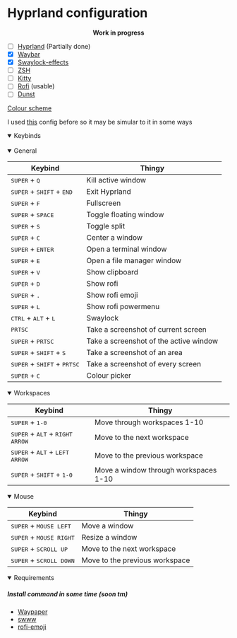 # Hyprland configuration
<center><b>Work in progress</b></center>

- [ ] [Hyprland](https://github.com/hyprwm/Hyprland) (Partially done)
- [x] [Waybar](https://github.com/Alexays/Waybar)
- [x] [Swaylock-effects](https://github.com/mortie/swaylock-effects)
- [ ] [ZSH](https://github.com/ohmyzsh/ohmyzsh)
- [ ] [Kitty](https://sw.kovidgoyal.net/kitty/)
- [ ] [Rofi](https://github.com/davatorium/rofi) (usable)
- [ ] [Dunst](https://github.com/dunst-project/dunst)

[Colour scheme](https://github.com/morhetz/gruvbox)

I used [this](https://github.com/linuxmobile/hyprland-dots) config before so it may be simular to it in some ways

<details open>
<summary>Keybinds</summary>
<br/>
<details open>
<summary>General</summary>

| Keybind | Thingy |
|---------|--------|
<kbd>SUPER</kbd> + <kbd>Q</kbd> | Kill active window
<kbd>SUPER</kbd> + <kbd>SHIFT</kbd> + <kbd>END</kbd> | Exit Hyprland
<kbd>SUPER</kbd> + <kbd>F</kbd> | Fullscreen
<kbd>SUPER</kbd> + <kbd>SPACE</kbd> | Toggle floating window
<kbd>SUPER</kbd> + <kbd>S</kbd> | Toggle split
<kbd>SUPER</kbd> + <kbd>C</kbd> | Center a window
<kbd>SUPER</kbd> + <kbd>ENTER</kbd> | Open a terminal window
<kbd>SUPER</kbd> + <kbd>E</kbd> | Open a file manager window
<kbd>SUPER</kbd> + <kbd>V</kbd> | Show clipboard
<kbd>SUPER</kbd> + <kbd>D</kbd> | Show rofi
<kbd>SUPER</kbd> + <kbd>.</kbd> | Show rofi emoji
<kbd>SUPER</kbd> + <kbd>L</kbd> | Show rofi powermenu
<kbd>CTRL</kbd> + <kbd>ALT</kbd> + <kbd>L</kbd> | Swaylock
<kbd>PRTSC</kbd> | Take a screenshot of current screen
<kbd>SUPER</kbd> + <kbd>PRTSC</kbd> | Take a screenshot of the active window
<kbd>SUPER</kbd> + <kbd>SHIFT</kbd> + <kbd>S</kbd> | Take a screenshot of an area
<kbd>SUPER</kbd> + <kbd>SHIFT</kbd> + <kbd>PRTSC</kbd> | Take a screenshot of every screen
<kbd>SUPER</kbd> + <kbd>C</kbd> | Colour picker
</details>
<details open>
<summary>Workspaces</summary>

| Keybind | Thingy |
|---------|--------|
<kbd>SUPER</kbd> + <kbd>1-0</kbd> | Move through workspaces 1-10
<kbd>SUPER</kbd> + <kbd>ALT</kbd> + <kbd>RIGHT ARROW</kbd> | Move to the next workspace
<kbd>SUPER</kbd> + <kbd>ALT</kbd> + <kbd>LEFT ARROW</kbd> | Move to the previous workspace
<kbd>SUPER</kbd> + <kbd>SHIFT</kbd> + <kbd>1-0</kbd> | Move a window through workspaces 1-10
</details>
<details open>
<summary>Mouse</summary>

| Keybind | Thingy |
|---------|--------|
<kbd>SUPER</kbd> + <kbd>MOUSE LEFT</kbd> | Move a window
<kbd>SUPER</kbd> + <kbd>MOUSE RIGHT</kbd> | Resize a window
<kbd>SUPER</kbd> + <kbd>SCROLL UP</kbd> | Move to the next workspace
<kbd>SUPER</kbd> + <kbd>SCROLL DOWN</kbd> | Move to the previous workspace
</details>
</details>

<details open>
<summary>Requirements</summary>

##### Install command in some time (soon tm)
- [Waypaper](https://github.com/anufrievroman/waypaper)
- [swww](https://github.com/Horus645/swww)
- [rofi-emoji](https://github.com/Mange/rofi-emoji)
</details>
